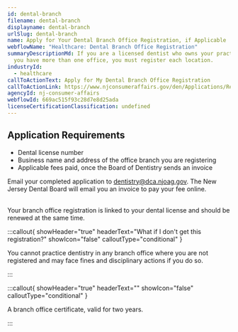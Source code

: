 ```yaml
---
id: dental-branch
filename: dental-branch
displayname: dental-branch
urlSlug: dental-branch
name: Apply for Your Dental Branch Office Registration, if Applicable
webflowName: "Healthcare: Dental Branch Office Registration"
summaryDescriptionMd: If you are a licensed dentist who owns your practice and
  you have more than one office, you must register each location.
industryId:
  - healthcare
callToActionText: Apply for My Dental Branch Office Registration
callToActionLink: https://www.njconsumeraffairs.gov/den/Applications/Request-for-Branch-Office-Registration.pdf
agencyId: nj-consumer-affairs
webflowId: 669ac515f93c28d7e8d25ada
licenseCertificationClassification: undefined
---
```


## Application Requirements

- Dental license number
- Business name and address of the office branch you are registering
- Applicable fees paid, once the Board of Dentistry sends an invoice

Email your completed application to dentistry@dca.njoag.gov. The New Jersey Dental Board will email you an invoice to pay your fee online.

\
Your branch office registration is linked to your dental license and should be renewed at the same time.

:::callout{ showHeader="true" headerText="What if I don't get this registration?" showIcon="false" calloutType="conditional" }

You cannot practice dentistry in any branch office where you are not registered and may face fines and disciplinary actions if you do so.

:::

:::callout{ showHeader="true" headerText="" showIcon="false" calloutType="conditional" }

A branch office certificate, valid for two years.

:::
